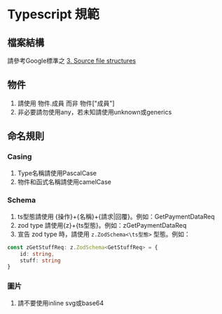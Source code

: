 # Typescript 規範
## 檔案結構
請參考Google標準之 [3. Source file structures](https://google.github.io/styleguide/tsguide.html#source-file-structure)
## 物件
1. 請使用 物件.成員 而非 物件[\"成員"]
2. 非必要請勿使用any，若未知請使用unknown或generics
## 命名規則
### Casing
1. Type名稱請使用PascalCase
2. 物件和函式名稱請使用camelCase
### Schema
1. ts型態請使用 {操作}+{名稱}+{請求|回覆}。例如：GetPaymentDataReq
2. zod type 請使用{z}+{ts型態}。例如：zGetPaymentDataReq
3. 宣告 zod type 時，請使用 `z.ZodSchema<\ts型態>` 型態。例如：
```ts
const zGetStuffReq: z.ZodSchema<GetStuffReq> = {
    id: string,
    stuff: string
}
```
### 圖片
1. 請不要使用inline svg或base64
